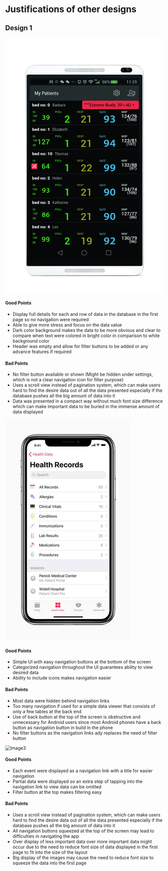 # Justifications of other designs

## Design 1

![Image1](assets/basic_mobile_data_1.jpg)

#### Good Points
- Display full details for each and row of data in the database in the first page so no navigation were required
- Able to give more stress and focus on the data value
- Dark color background makes the data to be more obvious and clear to compare when text were colored in bright color in comparison to white background color
- Header was empty and allow for filter buttons to be added or any advance features if required

#### Bad Points
- No filter button available or shown (Might be hidden under settings, which is not a clear navigation icon for filter purpose)
- Uses a scroll view instead of pagination system, which can make users hard to find the desire data out of all the data presented especially if the database pushes all the big amount of data into it
- Data was presented in a compact way without much font size difference which can make important data to be buried in the immense amount of data displayed

![Image2](assets/basic_mobile_data_2.jpg)

#### Good Points
- Simple UI with easy navigation buttons at the bottom of the screen
- Categorized navigation throughout the UI guarantees ability to view desired data
- Ability to include icons makes navigation easier

#### Bad Points 
- Most data were hidden behind navigation links
- Too many navigation if used for a simple data viewer that consists of only a few tables at the back end
- Use of back button at the top of the screen is obstructive and unnecessary for Android users since most Android phones have a back button as navigation button in build in the phone
- No filter buttons as the navigation links ady replaces the need of filter button

![Image3](assets/basic_mobile_data_2.png)

#### Good Points
- Each event were displayed as a navigation link with a title for easier navigation
- Partial data were displayed so an extra step of tapping into the navigation link to view data can be omitted
- Filter button at the top makes filtering easy

#### Bad Points
- Uses a scroll view instead of pagination system, which can make users hard to find the desire data out of all the data presented especially if the database pushes all the big amount of data into it
- All navigation buttons squeezed at the top of the screen may lead to difficulties in navigating the app
- Over display of less important data over more important data might occur due to the need to reduce font size of data displayed in the first page to fit into the size of the layout
- Big display of the images may cause the need to reduce font size to squeeze the data into the first page
